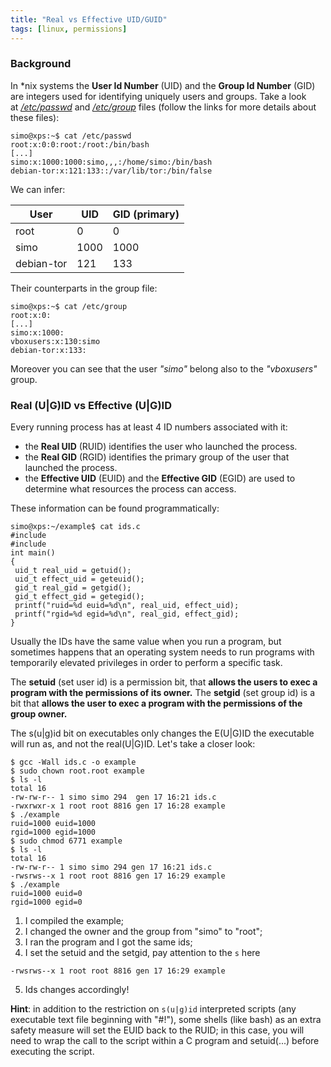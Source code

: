 ```yaml
---
title: "Real vs Effective UID/GUID"
tags: [linux, permissions]
---
```


### Background

In *nix systems the **User Id Number** (UID) and the **Group Id Number** (GID) are integers used for identifying uniquely users and groups. 
Take a look at [_/etc/passwd_](https://www.cyberciti.biz/faq/understanding-etcpasswd-file-format/) and [_/etc/group_](https://www.cyberciti.biz/faq/understanding-etcgroup-file/) files (follow the links for more details about these files):


```
simo@xps:~$ cat /etc/passwd
root:x:0:0:root:/root:/bin/bash
[...]
simo:x:1000:1000:simo,,,:/home/simo:/bin/bash
debian-tor:x:121:133::/var/lib/tor:/bin/false
```

We can infer:

| **User**    | **UID**  	| **GID (primary)** 	|
|------------	|----------	|-------------------	|
| root       	| 0 	| 0 	|
| simo       	| 1000 	| 1000 	|
| debian-tor 	| 121  	| 133  	|

Their counterparts in the group file:

```
simo@xps:~$ cat /etc/group
root:x:0:
[...]
simo:x:1000:
vboxusers:x:130:simo
debian-tor:x:133:
```

Moreover you can see that the user _"simo"_ belong also to the _"vboxusers"_ group.

### Real (U|G)ID vs Effective (U|G)ID

Every running process has at least 4 ID numbers associated with it:

*   the **Real UID** (RUID) identifies the user who launched the process.
*   the **Real GID** (RGID) identifies the primary group of the user that launched the process.
*   the **Effective UID** (EUID) and the **Effective GID** (EGID) are used to determine what resources the process can access.

These information can be found programmatically:

```
simo@xps:~/example$ cat ids.c
#include
#include
int main()
{
 uid_t real_uid = getuid();
 uid_t effect_uid = geteuid();
 gid_t real_gid = getgid();
 gid_t effect_gid = getegid();
 printf("ruid=%d euid=%d\n", real_uid, effect_uid);
 printf("rgid=%d egid=%d\n", real_gid, effect_gid);
}
```

Usually the IDs have the same value when you run a program, but sometimes happens that an operating system needs to run programs with temporarily elevated privileges in order to perform a specific task.

The **setuid** (set user id) is a permission bit, that **allows the users to exec a program with the permissions of its owner.** The **setgid** (set group id) is a bit that **allows the user to exec a program with the permissions of the group owner.**

The s(u|g)id bit on executables only changes the E(U|G)ID the executable will run as, and not the real(U|G)ID. 
Let's take a closer look:

```
$ gcc -Wall ids.c -o example
$ sudo chown root.root example
$ ls -l
total 16
-rw-rw-r-- 1 simo simo 294  gen 17 16:21 ids.c
-rwxrwxr-x 1 root root 8816 gen 17 16:28 example
$ ./example
ruid=1000 euid=1000
rgid=1000 egid=1000
$ sudo chmod 6771 example
$ ls -l
total 16
-rw-rw-r-- 1 simo simo 294 gen 17 16:21 ids.c
-rwsrws--x 1 root root 8816 gen 17 16:29 example
$ ./example
ruid=1000 euid=0
rgid=1000 egid=0
```

1.  I compiled the example;
2.  I changed the owner and the group from "simo" to "root";
3.  I ran the program and I got the same ids;
4.  I set the setuid and the setgid, pay attention to the `s` here 
```
-rwsrws--x 1 root root 8816 gen 17 16:29 example
```
5.  Ids changes accordingly!

**Hint**: in addition to the restriction on `s(u|g)id` interpreted scripts (any executable text file beginning with "#!"), some shells (like bash) as an extra safety measure will set the EUID back to the RUID; in this case, you will need to wrap the call to the script within a C program and setuid(...) before executing the script.
